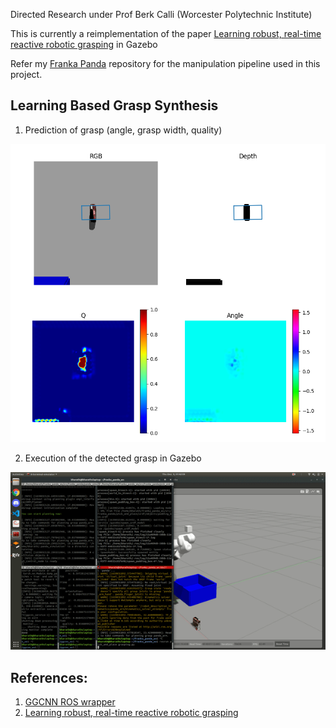 Directed Research under Prof Berk Calli (Worcester Polytechnic Institute)

This is currently a reimplementation of the paper [Learning robust, real-time reactive robotic grasping](https://github.com/dougsm/mvp_grasp "Learning robust, real-time rective robotic grasping") in Gazebo

Refer my [Franka Panda](https://github.com/cdbharath/franka_panda "Franka Panda") repository for the manipulation pipeline used in this project. 

## Learning Based Grasp Synthesis
1. Prediction of grasp (angle, grasp width, quality)
<p align="left">
<img width="600" src="./media/depth.png">
</p>

2. Execution of the detected grasp in Gazebo
<p align="left">
<img width="600" src="./media/pick.gif">
</p>

## References:
1. [GGCNN ROS wrapper](https://github.com/dougsm/mvp_grasp "GGCNN ROS wrapper")
2. [Learning robust, real-time reactive robotic grasping](https://github.com/dougsm/mvp_grasp "Learning robust, real-time rective robotic grasping") 
